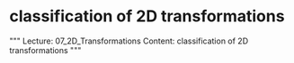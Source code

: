 # classification of 2D transformations

"""
Lecture: 07_2D_Transformations
Content: classification of 2D transformations
"""


